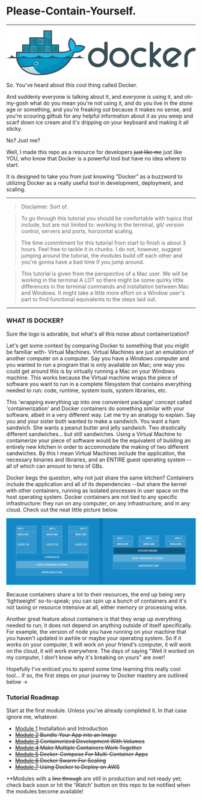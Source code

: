 # Please-Contain-Yourself.
---
![dokerlogo](https://github.com/dylanlrrb/P-C-Y-Assets/blob/master/0/docker.png?raw=true)

So. You've heard about this cool thing called Docker. 

And suddenly everyone is talking about it, and everyone is using it, and oh-my-gosh what do you mean you're not using it, and do you live in the stone age or something, and you're freaking out because it makes no sense, and you're scouring github for any helpful information about it as you weep and scarf down ice cream and it's dripping on your keyboard and making it all sticky.

No? Just me?

Well, I made this repo as a resource for developers ~~just like me~~ just like YOU, who know that Docker is a powerful tool but have no idea where to start.

It is designed to take you from just knowing "Docker" as a buzzword to utilizing Docker as a really useful tool in development, deployment, and scaling.

---
>Disclaimer. Sort of.

>To go through this tutorial you should be comfortable with topics that include, but are not limited to: working in the terminal, git/ version control, servers and ports, horizontal scaling.

>The time commitment for this tutorial from start to finish  is about 3 hours. Feel free to tackle it in chunks. I do not, however, suggest jumping around the tutorial, the modules build off each other and you're gonna have a bad time if you jump around. 

>This tutorial is given from the perspective of a Mac user. We will be working in the terminal A LOT so there might be some quirky little differences in the terminal commands and installation between Mac and Windows. It might take a little more effort on a Window user's part to find functional equivalents to the steps laid out.

---

### WHAT IS DOCKER?
Sure the logo is adorable, but what's all this noise about containerization?

Let's get some context by comparing Docker to something that you might be familiar with- Virtual Machines. Virtual Machines are just an emulation of another computer on a computer. Say you have a Windows computer and you wanted to run a program that is only available on Mac; one way you could get around this is by virtually running a Mac on your Windows machine. This works because the Virtual machine wraps the piece of software you want to run in a complete filesystem that contains everything needed to run: code, runtime, system tools, system libraries, etc.
 
This 'wrapping everything up into one convenient package' concept called 'containerization' and  Docker containers do something similar with your software, albeit in a very different way. Let me try an analogy to explain. Say you and your sister both wanted to make a sandwich. You want a ham sandwich. She wants a peanut butter and jelly sandwich. Two drastically different sandwiches... but still sandwiches. Using a Virtual Machine to containerize your piece of software would be the equivalent of building an entirely new kitchen in order to accommodate the making of two different sandwiches. By this I mean Virtual Machines include the application, the necessary binaries and libraries, and an ENTIRE guest operating system -- all of which can amount to tens of GBs.

Docker begs the question, why not just share the same kitchen? Containers include the application and all of its dependencies --but share the kernel with other containers, running as isolated processes in user space on the host operating system. Docker containers are not tied to any specific infrastructure: they run on any computer, on any infrastructure, and in any cloud. Check out the neat little picture below.

![docker](https://github.com/dylanlrrb/P-C-Y-Assets/blob/master/0/sharing.png?raw=true)

Because containers share a lot to their resources, the end up being very 'lightweight' so-to-speak; you can spin up a bunch of containers and it's not taxing or resource intensive at all, either memory or processing wise.

Another great feature about containers is that they wrap up everything needed to run; it does not depend on anything outside of itself specifically. For example, the version of node you have running on your machine that you haven't updated in awhile or maybe your operating system. So if it works on your computer, it will work on your friend's computer, it will work on the cloud, it will work everywhere. The days of saying "Well it worked on my computer, I don't know why it's breaking on yours" are over!

Hopefully I've enticed you to spend some time learning this really cool tool... if so, the first steps on your journey to Docker mastery are outlined below ->

### Tutorial Roadmap
Start at the first module. Unless you've already completed it. In that case ignore me, whatever.

- [Module 1](https://github.com/dylanlrrb/Please-Contain-Yourself./tree/master/1-Installation_and_Intro) Installation and Introduction
- ~~[Module 2](https://github.com/dylanlrrb/Please-Contain-Yourself./tree/master/2-Bundle_Your_App_Into_An_Image) Bundle Your App into an Image~~
- ~~[Module 3](https://github.com/dylanlrrb/Please-Contain-Yourself./tree/master/3-Containerized_Development_With_Volumes) Containerized Development With Volumes~~
- ~~[Module 4](https://github.com/dylanlrrb/Please-Contain-Yourself./tree/master/4-Make_Multiple_Containers_Work_Together) Make Multiple Containers Work Together~~
- ~~[Module 5](https://github.com/dylanlrrb/Please-Contain-Yourself./tree/master/5-Docker_Compose_For_Multi-Container_Apps) Docker-Compose For Multi-Container Apps~~
- ~~[Module 6](https://github.com/dylanlrrb/Please-Contain-Yourself./tree/master/6-Docker_Swarm_For_Scaling) Docker Swarm For Scaling~~
- ~~[Module 7](https://github.com/dylanlrrb/Please-Contain-Yourself./tree/master/7-Using_Docker_To_Depoly_On_AWS) Using Docker to Deploy on AWS~~

 **Modules with a ~~line through~~ are still in production and not ready yet; check back soon or hit the 'Watch' button on this repo to be notified when the modules become available!
